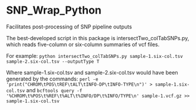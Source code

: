 # SNP_Wrap_Python
Facilitates post-processing of SNP pipeline outputs

The best-developed script in this package is intersectTwo_colTabSNPs.py, which reads five-column or six-column summaries of vcf files.

For example:
```python intersectTwo_colTabSNPs.py sample-1.six-col.tsv sample-2.six-col.tsv --outputType T```

Where sample-1.six-col.tsv and sample-2.six-col.tsv would have been generated by the commands:
```perl -e 'print("CHROM\tPOS\tREF\tALT\tINFO-DP\tINFO-TYPE\n")' > sample-1.six-col.tsv```
and
```bcftools query -f '%CHROM\t%POS\t%REF\t%ALT\t%INFO/DP\t%INFO/TYPE\n' sample-1.vcf.gz >> sample-1.six-col.tsv```

